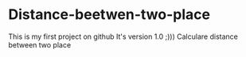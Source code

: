 # Distance-beetwen-two-place
This is my first project on github
It's version 1.0 ;)))
Calculare distance between two place 
